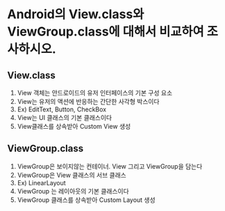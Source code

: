 
# Android의 View.class와 ViewGroup.class에 대해서 비교하여 조사하시오.


## View.class

1. View 객체는 안드로이드의 유저 인터페이스의 기본 구성 요소
2. View는 유저의 액션에 반응하는 간단한 사각형 박스이다
3. Ex) EditText, Button, CheckBox
4. View는 UI 클래스의 기본 클래스이다
5. View클래스를 상속받아 Custom View 생성 

## ViewGroup.class

1. ViewGroup은 보이지않는 컨테이너. View 그리고 ViewGroup을 담는다
2. ViewGroup은 View 클래스의 서브 클래스
3. Ex) LinearLayout 
4. ViewGroup 는 레이아웃의 기본 클래스이다
5. ViewGroup 클래스를 상속받아 Custom Layout 생성



